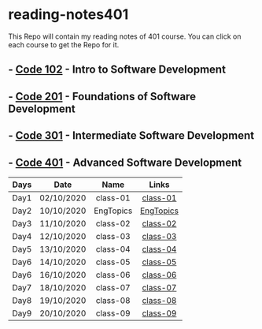 # reading-notes401

This Repo will contain my reading notes of 401 course.
You can click on each course to get the Repo for it.

## - [Code 102](https://github.com/sayefdeen/reading-notes) - Intro to Software Development

## - [Code 201](https://github.com/sayefdeen/reading-notes201) - Foundations of Software Development

## - [Code 301](https://github.com/sayefdeen/reading-notes301) - Intermediate Software Development

## - [Code 401](https://sayefdeen.github.io/reading-notes401) - Advanced Software Development

| Days |    Date    |   Name    |                                Links                                |
| :--: | :--------: | :-------: | :-----------------------------------------------------------------: |
| Day1 | 02/10/2020 | class-01  |  [class-01](https://sayefdeen.github.io/reading-notes401/class-01)  |
| Day2 | 10/10/2020 | EngTopics | [EngTopics](https://sayefdeen.github.io/reading-notes401/engtopics) |
| Day3 | 11/10/2020 | class-02  |  [class-02](https://sayefdeen.github.io/reading-notes401/class-02)  |
| Day4 | 12/10/2020 | class-03  |  [class-03](https://sayefdeen.github.io/reading-notes401/class-03)  |
| Day5 | 13/10/2020 | class-04  |  [class-04](https://sayefdeen.github.io/reading-notes401/class-04)  |
| Day6 | 14/10/2020 | class-05  |  [class-05](https://sayefdeen.github.io/reading-notes401/class-05)  |
| Day6 | 16/10/2020 | class-06  |  [class-06](https://sayefdeen.github.io/reading-notes401/class-06)  |
| Day7 | 18/10/2020 | class-07  |  [class-07](https://sayefdeen.github.io/reading-notes401/class-07)  |
| Day8 | 19/10/2020 | class-08  |  [class-08](https://sayefdeen.github.io/reading-notes401/class-08)  |
| Day9 | 20/10/2020 | class-09  |  [class-09](https://sayefdeen.github.io/reading-notes401/class-09)  |
